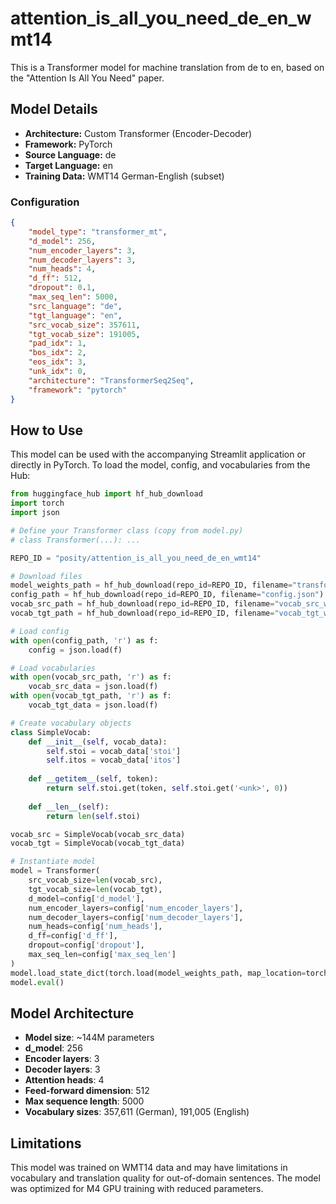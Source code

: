 
# attention_is_all_you_need_de_en_wmt14

This is a Transformer model for machine translation from de to en, based on the "Attention Is All You Need" paper.

## Model Details

- **Architecture:** Custom Transformer (Encoder-Decoder)
- **Framework:** PyTorch
- **Source Language:** de
- **Target Language:** en
- **Training Data:** WMT14 German-English (subset)

### Configuration

```json
{
    "model_type": "transformer_mt",
    "d_model": 256,
    "num_encoder_layers": 3,
    "num_decoder_layers": 3,
    "num_heads": 4,
    "d_ff": 512,
    "dropout": 0.1,
    "max_seq_len": 5000,
    "src_language": "de",
    "tgt_language": "en",
    "src_vocab_size": 357611,
    "tgt_vocab_size": 191005,
    "pad_idx": 1,
    "bos_idx": 2,
    "eos_idx": 3,
    "unk_idx": 0,
    "architecture": "TransformerSeq2Seq",
    "framework": "pytorch"
}
```

## How to Use

This model can be used with the accompanying Streamlit application or directly in PyTorch.
To load the model, config, and vocabularies from the Hub:

```python
from huggingface_hub import hf_hub_download
import torch
import json

# Define your Transformer class (copy from model.py)
# class Transformer(...): ...

REPO_ID = "posity/attention_is_all_you_need_de_en_wmt14"

# Download files
model_weights_path = hf_hub_download(repo_id=REPO_ID, filename="transformer_model_wmt14_epoch_3.pth")
config_path = hf_hub_download(repo_id=REPO_ID, filename="config.json")
vocab_src_path = hf_hub_download(repo_id=REPO_ID, filename="vocab_src_wmt14.json")
vocab_tgt_path = hf_hub_download(repo_id=REPO_ID, filename="vocab_tgt_wmt14.json")

# Load config
with open(config_path, 'r') as f:
    config = json.load(f)

# Load vocabularies
with open(vocab_src_path, 'r') as f:
    vocab_src_data = json.load(f)
with open(vocab_tgt_path, 'r') as f:
    vocab_tgt_data = json.load(f)

# Create vocabulary objects
class SimpleVocab:
    def __init__(self, vocab_data):
        self.stoi = vocab_data['stoi']
        self.itos = vocab_data['itos']
    
    def __getitem__(self, token):
        return self.stoi.get(token, self.stoi.get('<unk>', 0))
    
    def __len__(self):
        return len(self.stoi)

vocab_src = SimpleVocab(vocab_src_data)
vocab_tgt = SimpleVocab(vocab_tgt_data)

# Instantiate model
model = Transformer(
    src_vocab_size=len(vocab_src),
    tgt_vocab_size=len(vocab_tgt),
    d_model=config['d_model'],
    num_encoder_layers=config['num_encoder_layers'],
    num_decoder_layers=config['num_decoder_layers'],
    num_heads=config['num_heads'],
    d_ff=config['d_ff'],
    dropout=config['dropout'],
    max_seq_len=config['max_seq_len']
)
model.load_state_dict(torch.load(model_weights_path, map_location=torch.device('cpu')))
model.eval()
```

## Model Architecture

- **Model size**: ~144M parameters
- **d_model**: 256
- **Encoder layers**: 3
- **Decoder layers**: 3  
- **Attention heads**: 4
- **Feed-forward dimension**: 512
- **Max sequence length**: 5000
- **Vocabulary sizes**: 357,611 (German), 191,005 (English)

## Limitations

This model was trained on WMT14 data and may have limitations in vocabulary and translation quality for out-of-domain sentences. The model was optimized for M4 GPU training with reduced parameters.
